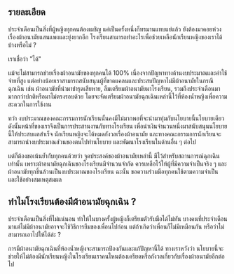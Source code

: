 ﻿## รายละเอียด

ประจำเดือนเป็นสิ่งที่ผู้หญิงทุกคนต้องเผชิญ แค่เป็นครั้งหนึ่งก็ทรมานแทบแย่แล้ว ยังต้องมาคอยห่วงเรื่องผ้าอนามัยแสนแพงและยุ่งยากอีก โรงเรียนสามารถทำอะไรเพื่อช่วยเหลือนักเรียนหญิงของเราได้บ้างหรือไม่ ?

เราเชื่อว่า "ได้"

แม้จะไม่สามารถช่วยเรื่องผ้าอนามัยของทุกคนได้ 100% เนื่องจากปัญหาทางด้านงบประมาณและค่าใช้จ่ายที่สูง แต่อย่างน้อยเราสามารถสนับสนุนผู้ที่ขาดแคลนและประสบปัญหาไม่มีผ้าอนามัยในกรณีฉุกเฉิน เช่น ผ้าอนามัยที่นำมาชำรุดเสียหาย, ลืมเตรียมผ้าอนามัยมาโรงเรียน, รวมถึงประจำเดือนมามากกว่าปกติหรือมาไม่ตรงรอบด้วย โดยจะจัดเตรียมผ้าอนามัยฉุกเฉินเหล่านี้ไว้ที่ห้องน้ำหญิงเพื่อความสะดวกในการใช้งาน

ทว่า งบประมาณของคณะกรรมการนักเรียนนั้นคงมีไม่มากพอที่จะนำมาทุ่มกับนโยบายนี้นโยบายเดียว ดังนั้นหน้าที่ของเราจึงเป็นการประสานงานกับทางโรงเรียน เพื่อนำเงินจำนวนหนึ่งมาสนับสนุนนโยบายนี้ให้ประสบผลสำเร็จ นักเรียนหญิงจะได้หมดกังวลเรื่องผ้าอนามัย และทางคณะกรรมการนักเรียนจะสามารถนำงบประมาณส่วนของตนไปทำนโยบาย และพัฒนาโรงเรียนในด้านอื่น ๆ ต่อไป

แต่ก็ต้องขอเน้นย้ำกับทุกคนด้วยว่า จุดประสงค์ของผ้าอนามัยเหล่านี้ มีไว้สำหรับสถานการณ์ฉุกเฉินเท่านั้น เพราะผ้าอนามัยฉุกเฉินของโรงเรียนมีจำนวนจำกัด ควรเหลือไว้ให้ผู้ที่มีความจำเป็นจริง ๆ และผ้าอนามัยทุกชิ้นล้วนเป็นงบประมาณของโรงเรียน ฉะนั้น ขอความร่วมมือทุกคนใช้ตามความจำเป็น และใช้อย่างสมเหตุสมผล

## ทำไมโรงเรียนต้องมีผ้าอนามัยฉุกเฉิน ?

ประจำเดือนเป็นสิ่งที่ไม่แน่นอน ทำให้ในบางครั้งผู้หญิงก็เตรียมตัวรับมือได้ไม่ทัน บางคนที่ประจำเดือนมาแต่ไม่มีผ้าอนามัยอาจจะใช้วิธีการยืมของเพื่อนไปก่อน แต่ถ้าเกิดว่าเพื่อนก็ไม่มีเหมือนกัน หรือว่าไม่สามารถเอาไปให้ได้ล่ะ ?

การมีผ้าอนามัยฉุกเฉินที่ห้องน้ำหญิงจะสามารถป้องกันและแก้ปัญหานี้ได้ ทางเราหวังว่า นโยบายนี้จะช่วยให้ไม่ต้องมีนักเรียนหญิงในโรงเรียนเราคนไหนต้องเครียดหรือกังวลเกี่ยวกับเรื่องผ้าอนามัยอีกต่อไป
<!--stackedit_data:
eyJoaXN0b3J5IjpbMjE0NzM4NTU5NCwtMTUyMjM3MjcwNSw4OT
c3NDE1MTQsODk3NzQxNTE0LDg2MzM1NTczMywxMTczMjIzMjEx
XX0=
-->